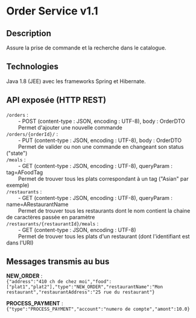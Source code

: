 # Order Service v1.1

## Description

Assure la prise de commande et la recherche dans le catalogue.

## Technologies

Java 1.8 (JEE) avec les frameworks Spring et Hibernate.

## API exposée (HTTP REST)

`/orders` :  
&nbsp;&nbsp;&nbsp;&nbsp;&nbsp;&nbsp;&nbsp;&nbsp;- POST (content-type : JSON, encoding : UTF-8), body : OrderDTO  
&nbsp;&nbsp;&nbsp;&nbsp;&nbsp;&nbsp;&nbsp;&nbsp;Permet d'ajouter une nouvelle commande  
`/orders/{orderId}/` :  
&nbsp;&nbsp;&nbsp;&nbsp;&nbsp;&nbsp;&nbsp;&nbsp;- PUT (content-type : JSON, encoding : UTF-8), body : OrderDTO  
&nbsp;&nbsp;&nbsp;&nbsp;&nbsp;&nbsp;&nbsp;&nbsp;Permet de valider ou non une commande en changeant son status ("state")  
`/meals` :  
&nbsp;&nbsp;&nbsp;&nbsp;&nbsp;&nbsp;&nbsp;&nbsp;- GET (content-type : JSON, encoding : UTF-8), queryParam : tag=AFoodTag  
&nbsp;&nbsp;&nbsp;&nbsp;&nbsp;&nbsp;&nbsp;&nbsp;Permet de trouver tous les plats correspondant à un tag ("Asian" par exemple)  
`/restaurants` :  
&nbsp;&nbsp;&nbsp;&nbsp;&nbsp;&nbsp;&nbsp;&nbsp;- GET (content-type : JSON, encoding : UTF-8), queryParam : name=ARestaurantName  
&nbsp;&nbsp;&nbsp;&nbsp;&nbsp;&nbsp;&nbsp;&nbsp;Permet de trouver tous les restaurants dont le nom contient la chaine de caractères passée en paramètre  
`/restaurants/{restaurantId}/meals` :  
&nbsp;&nbsp;&nbsp;&nbsp;&nbsp;&nbsp;&nbsp;&nbsp;- GET (content-type : JSON, encoding : UTF-8)  
&nbsp;&nbsp;&nbsp;&nbsp;&nbsp;&nbsp;&nbsp;&nbsp;Permet de trouver tous les plats d'un restaurant (dont l'identifiant est dans l'URI)

## Messages transmis au bus

**NEW_ORDER** :  
`{"address":"410 ch de chez moi","food":["plat1","plat2"],"type":"NEW_ORDER","restaurantName":"Mon restaurant","restaurantAddress":"25 rue du restaurant"}`

**PROCESS_PAYMENT** :  
`{"type":"PROCESS_PAYMENT","account":"numero de compte","amont":10.0}`